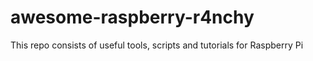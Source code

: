 # awesome-raspberry-r4nchy
 This repo consists of useful tools, scripts and tutorials for Raspberry Pi
